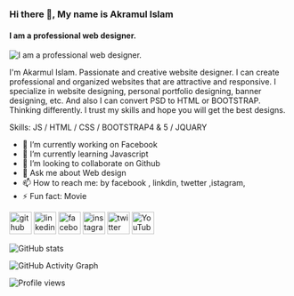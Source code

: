 ### Hi there 👋, My name is Akramul Islam
#### I am a professional web designer.
![I am a professional web designer.](https://arturssmirnovs.github.io/github-profile-readme-generator/images/banner.png)

I'm Akarmul Islam. Passionate and creative website designer. I can create professional and organized websites that are attractive and responsive. I specialize in website designing, personal portfolio designing, banner designing, etc. And also I can convert PSD to HTML or BOOTSTRAP. Thinking differently. I trust my skills and hope you will get the best designs.

Skills:  JS / HTML / CSS / BOOTSTRAP4 & 5 / JQUARY

- 🔭 I’m currently working on Facebook 
- 🌱 I’m currently learning Javascript 
- 👯 I’m looking to collaborate on Github 
- 💬 Ask me about Web design  
- 📫 How to reach me: by facebook , linkdin, twetter ,istagram,  
- ⚡ Fun fact: Movie 


[<img src='https://cdn.jsdelivr.net/npm/simple-icons@3.0.1/icons/github.svg' alt='github' height='40'>](https://github.com/LearnerEkram)  [<img src='https://cdn.jsdelivr.net/npm/simple-icons@3.0.1/icons/linkedin.svg' alt='linkedin' height='40'>](https://www.linkedin.com/in/Ekram/)  [<img src='https://cdn.jsdelivr.net/npm/simple-icons@3.0.1/icons/facebook.svg' alt='facebook' height='40'>](https://www.facebook.com/mohammadakramul.islam.9)  [<img src='https://cdn.jsdelivr.net/npm/simple-icons@3.0.1/icons/instagram.svg' alt='instagram' height='40'>](https://www.instagram.com/Ekram/)  [<img src='https://cdn.jsdelivr.net/npm/simple-icons@3.0.1/icons/twitter.svg' alt='twitter' height='40'>](https://twitter.com/Ekram)  [<img src='https://cdn.jsdelivr.net/npm/simple-icons@3.0.1/icons/youtube.svg' alt='YouTube' height='40'>](https://www.youtube.com/channel/Ekram)  

![GitHub stats](https://github-readme-stats.vercel.app/api?username=LearnerEkram&show_icons=true)  

![GitHub Activity Graph](https://activity-graph.herokuapp.com/graph?username=LearnerEkram)  

![Profile views](https://gpvc.arturio.dev/LearnerEkram)  
